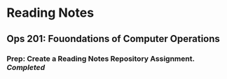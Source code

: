 # Reading Notes
## Ops 201: Fouondations of Computer Operations
### Prep: Create a Reading Notes Repository Assignment. _Completed_
